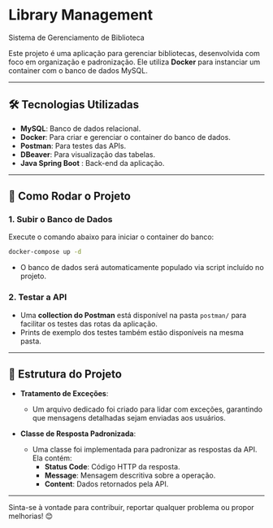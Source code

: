 # Library Management

Sistema de Gerenciamento de Biblioteca 

Este projeto é uma aplicação para gerenciar bibliotecas, desenvolvida com foco em organização e padronização. Ele utiliza **Docker** para instanciar um container com o banco de dados MySQL.

---

## 🛠 Tecnologias Utilizadas
- **MySQL**: Banco de dados relacional.
- **Docker**: Para criar e gerenciar o container do banco de dados.
- **Postman**: Para testes das APIs.
- **DBeaver**: Para visualização das tabelas.
- **Java Spring Boot** : Back-end da aplicação.

---

## 🚀 Como Rodar o Projeto

### 1. Subir o Banco de Dados
Execute o comando abaixo para iniciar o container do banco:
```bash
docker-compose up -d
```

- O banco de dados será automaticamente populado via script incluído no projeto.

### 2. Testar a API
- Uma **collection do Postman** está disponível na pasta `postman/` para facilitar os testes das rotas da aplicação.
- Prints de exemplo dos testes também estão disponíveis na mesma pasta.

---

## 📂 Estrutura do Projeto

- **Tratamento de Exceções**:
  - Um arquivo dedicado foi criado para lidar com exceções, garantindo que mensagens detalhadas sejam enviadas aos usuários.
  
- **Classe de Resposta Padronizada**:
  - Uma classe foi implementada para padronizar as respostas da API. Ela contém:
    - **Status Code**: Código HTTP da resposta.
    - **Message**: Mensagem descritiva sobre a operação.
    - **Content**: Dados retornados pela API.

---

Sinta-se à vontade para contribuir, reportar qualquer problema ou propor melhorias! 😊